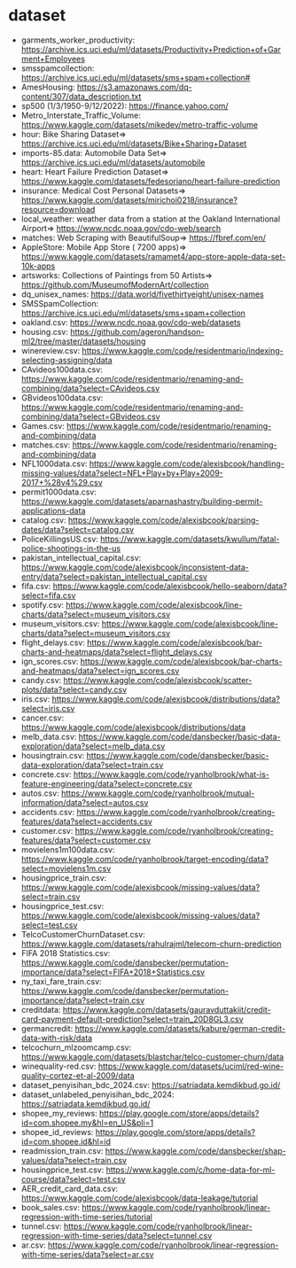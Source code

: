 # dataset

* garments_worker_productivity: https://archive.ics.uci.edu/ml/datasets/Productivity+Prediction+of+Garment+Employees
* smsspamcollection: https://archive.ics.uci.edu/ml/datasets/sms+spam+collection#
* AmesHousing: https://s3.amazonaws.com/dq-content/307/data_description.txt
* sp500 (1/3/1950-9/12/2022): https://finance.yahoo.com/
* Metro_Interstate_Traffic_Volume: https://www.kaggle.com/datasets/mikedev/metro-traffic-volume
* hour: Bike Sharing Dataset=> https://archive.ics.uci.edu/ml/datasets/Bike+Sharing+Dataset
* imports-85.data: Automobile Data Set=> https://archive.ics.uci.edu/ml/datasets/automobile
* heart: Heart Failure Prediction Dataset=> https://www.kaggle.com/datasets/fedesoriano/heart-failure-prediction
* insurance: Medical Cost Personal Datasets=> https://www.kaggle.com/datasets/mirichoi0218/insurance?resource=download
* local_weather: weather data from a station at the Oakland International Airport=> https://www.ncdc.noaa.gov/cdo-web/search
* matches: Web Scraping with BeautifulSoup=> https://fbref.com/en/
* AppleStore: Mobile App Store ( 7200 apps)=> https://www.kaggle.com/datasets/ramamet4/app-store-apple-data-set-10k-apps
* artsworks: Collections of Paintings from 50 Artists=> https://github.com/MuseumofModernArt/collection
* dq_unisex_names: https://data.world/fivethirtyeight/unisex-names
* SMSSpamCollection: https://archive.ics.uci.edu/ml/datasets/sms+spam+collection
* oakland.csv: https://www.ncdc.noaa.gov/cdo-web/datasets
* housing.csv: https://github.com/ageron/handson-ml2/tree/master/datasets/housing
* winereview.csv: https://www.kaggle.com/code/residentmario/indexing-selecting-assigning/data
* CAvideos100data.csv: https://www.kaggle.com/code/residentmario/renaming-and-combining/data?select=CAvideos.csv
* GBvideos100data.csv: https://www.kaggle.com/code/residentmario/renaming-and-combining/data?select=GBvideos.csv
* Games.csv: https://www.kaggle.com/code/residentmario/renaming-and-combining/data
* matches.csv: https://www.kaggle.com/code/residentmario/renaming-and-combining/data
* NFL1000data.csv: https://www.kaggle.com/code/alexisbcook/handling-missing-values/data?select=NFL+Play+by+Play+2009-2017+%28v4%29.csv
* permit1000data.csv: https://www.kaggle.com/datasets/aparnashastry/building-permit-applications-data
* catalog.csv: https://www.kaggle.com/code/alexisbcook/parsing-dates/data?select=catalog.csv
* PoliceKillingsUS.csv: https://www.kaggle.com/datasets/kwullum/fatal-police-shootings-in-the-us
* pakistan_intellectual_capital.csv: https://www.kaggle.com/code/alexisbcook/inconsistent-data-entry/data?select=pakistan_intellectual_capital.csv
* fifa.csv: https://www.kaggle.com/code/alexisbcook/hello-seaborn/data?select=fifa.csv
* spotify.csv: https://www.kaggle.com/code/alexisbcook/line-charts/data?select=museum_visitors.csv
* museum_visitors.csv: https://www.kaggle.com/code/alexisbcook/line-charts/data?select=museum_visitors.csv
* flight_delays.csv: https://www.kaggle.com/code/alexisbcook/bar-charts-and-heatmaps/data?select=flight_delays.csv
* ign_scores.csv: https://www.kaggle.com/code/alexisbcook/bar-charts-and-heatmaps/data?select=ign_scores.csv
* candy.csv: https://www.kaggle.com/code/alexisbcook/scatter-plots/data?select=candy.csv
* iris.csv: https://www.kaggle.com/code/alexisbcook/distributions/data?select=iris.csv
* cancer.csv: https://www.kaggle.com/code/alexisbcook/distributions/data
* melb_data.csv: https://www.kaggle.com/code/dansbecker/basic-data-exploration/data?select=melb_data.csv
* housingtrain.csv: https://www.kaggle.com/code/dansbecker/basic-data-exploration/data?select=train.csv
* concrete.csv: https://www.kaggle.com/code/ryanholbrook/what-is-feature-engineering/data?select=concrete.csv
* autos.csv: https://www.kaggle.com/code/ryanholbrook/mutual-information/data?select=autos.csv
* accidents.csv: https://www.kaggle.com/code/ryanholbrook/creating-features/data?select=accidents.csv
* customer.csv: https://www.kaggle.com/code/ryanholbrook/creating-features/data?select=customer.csv
* movielens1m100data.csv: https://www.kaggle.com/code/ryanholbrook/target-encoding/data?select=movielens1m.csv
* housingprice_train.csv: https://www.kaggle.com/code/alexisbcook/missing-values/data?select=train.csv
* housingprice_test.csv: https://www.kaggle.com/code/alexisbcook/missing-values/data?select=test.csv
* TelcoCustomerChurnDataset.csv: https://www.kaggle.com/datasets/rahulrajml/telecom-churn-prediction
* FIFA 2018 Statistics.csv: https://www.kaggle.com/code/dansbecker/permutation-importance/data?select=FIFA+2018+Statistics.csv
* ny_taxi_fare_train.csv: https://www.kaggle.com/code/dansbecker/permutation-importance/data?select=train.csv
* creditdata: https://www.kaggle.com/datasets/gauravduttakiit/credit-card-payment-default-prediction?select=train_20D8GL3.csv
* germancredit: https://www.kaggle.com/datasets/kabure/german-credit-data-with-risk/data
* telcochurn_mlzoomcamp.csv: https://www.kaggle.com/datasets/blastchar/telco-customer-churn/data
* winequality-red.csv: https://www.kaggle.com/datasets/uciml/red-wine-quality-cortez-et-al-2009/data
* dataset_penyisihan_bdc_2024.csv: https://satriadata.kemdikbud.go.id/
* dataset_unlabeled_penyisihan_bdc_2024: https://satriadata.kemdikbud.go.id/
* shopee_my_reviews: https://play.google.com/store/apps/details?id=com.shopee.my&hl=en_US&pli=1
* shopee_id_reviews: https://play.google.com/store/apps/details?id=com.shopee.id&hl=id
* readmission_train.csv: https://www.kaggle.com/code/dansbecker/shap-values/data?select=train.csv
* housingprice_test.csv: https://www.kaggle.com/c/home-data-for-ml-course/data?select=test.csv
* AER_credit_card_data.csv: https://www.kaggle.com/code/alexisbcook/data-leakage/tutorial
* book_sales.csv: https://www.kaggle.com/code/ryanholbrook/linear-regression-with-time-series/tutorial
* tunnel.csv: https://www.kaggle.com/code/ryanholbrook/linear-regression-with-time-series/data?select=tunnel.csv
* ar.csv: https://www.kaggle.com/code/ryanholbrook/linear-regression-with-time-series/data?select=ar.csv
